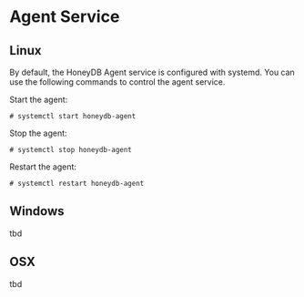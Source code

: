 
# Agent Service

## Linux

By default, the HoneyDB Agent service is configured with systemd. You can use the following commands to control the agent service.

Start the agent:

```shell
# systemctl start honeydb-agent
```

Stop the agent:

```shell
# systemctl stop honeydb-agent
```

Restart the agent:

```shell
# systemctl restart honeydb-agent
```

## Windows

tbd

## OSX

tbd
